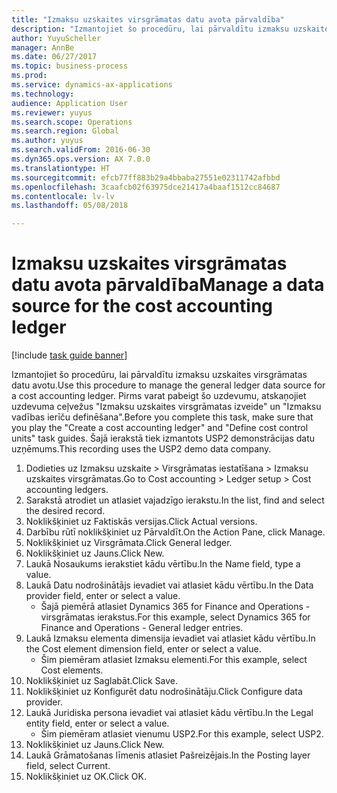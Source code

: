 ```yaml
--- 
title: "Izmaksu uzskaites virsgrāmatas datu avota pārvaldība"
description: "Izmantojiet šo procedūru, lai pārvaldītu izmaksu uzskaites virsgrāmatas datu avotu."
author: YuyuScheller
manager: AnnBe
ms.date: 06/27/2017
ms.topic: business-process
ms.prod: 
ms.service: dynamics-ax-applications
ms.technology: 
audience: Application User
ms.reviewer: yuyus
ms.search.scope: Operations
ms.search.region: Global
ms.author: yuyus
ms.search.validFrom: 2016-06-30
ms.dyn365.ops.version: AX 7.0.0
ms.translationtype: HT
ms.sourcegitcommit: efcb77ff883b29a4bbaba27551e02311742afbbd
ms.openlocfilehash: 3caafcb02f63975dce21417a4baaf1512cc84687
ms.contentlocale: lv-lv
ms.lasthandoff: 05/08/2018

---
```

# <a name="manage-a-data-source-for-the-cost-accounting-ledger"></a><span data-ttu-id="2fa2a-103">Izmaksu uzskaites virsgrāmatas datu avota pārvaldība</span><span class="sxs-lookup"><span data-stu-id="2fa2a-103">Manage a data source for the cost accounting ledger</span></span>

[!include [task guide banner](../../includes/task-guide-banner.md)]

<span data-ttu-id="2fa2a-104">Izmantojiet šo procedūru, lai pārvaldītu izmaksu uzskaites virsgrāmatas datu avotu.</span><span class="sxs-lookup"><span data-stu-id="2fa2a-104">Use this procedure to manage the general ledger data source for a cost accounting ledger.</span></span> <span data-ttu-id="2fa2a-105">Pirms varat pabeigt šo uzdevumu, atskaņojiet uzdevuma ceļvežus "Izmaksu uzskaites virsgrāmatas izveide" un "Izmaksu vadības ierīču definēšana".</span><span class="sxs-lookup"><span data-stu-id="2fa2a-105">Before you complete this task, make sure that you play the "Create a cost accounting ledger" and "Define cost control units" task guides.</span></span> <span data-ttu-id="2fa2a-106">Šajā ierakstā tiek izmantots USP2 demonstrācijas datu uzņēmums.</span><span class="sxs-lookup"><span data-stu-id="2fa2a-106">This recording uses the USP2 demo data company.</span></span>

1. <span data-ttu-id="2fa2a-107">Dodieties uz Izmaksu uzskaite > Virsgrāmatas iestatīšana > Izmaksu uzskaites virsgrāmatas.</span><span class="sxs-lookup"><span data-stu-id="2fa2a-107">Go to Cost accounting > Ledger setup > Cost accounting ledgers.</span></span>
2. <span data-ttu-id="2fa2a-108">Sarakstā atrodiet un atlasiet vajadzīgo ierakstu.</span><span class="sxs-lookup"><span data-stu-id="2fa2a-108">In the list, find and select the desired record.</span></span>
3. <span data-ttu-id="2fa2a-109">Noklikšķiniet uz Faktiskās versijas.</span><span class="sxs-lookup"><span data-stu-id="2fa2a-109">Click Actual versions.</span></span>
4. <span data-ttu-id="2fa2a-110">Darbību rūtī noklikšķiniet uz Pārvaldīt.</span><span class="sxs-lookup"><span data-stu-id="2fa2a-110">On the Action Pane, click Manage.</span></span>
5. <span data-ttu-id="2fa2a-111">Noklikšķiniet uz Virsgrāmata.</span><span class="sxs-lookup"><span data-stu-id="2fa2a-111">Click General ledger.</span></span>
6. <span data-ttu-id="2fa2a-112">Noklikšķiniet uz Jauns.</span><span class="sxs-lookup"><span data-stu-id="2fa2a-112">Click New.</span></span>
7. <span data-ttu-id="2fa2a-113">Laukā Nosaukums ierakstiet kādu vērtību.</span><span class="sxs-lookup"><span data-stu-id="2fa2a-113">In the Name field, type a value.</span></span>
8. <span data-ttu-id="2fa2a-114">Laukā Datu nodrošinātājs ievadiet vai atlasiet kādu vērtību.</span><span class="sxs-lookup"><span data-stu-id="2fa2a-114">In the Data provider field, enter or select a value.</span></span>
    * <span data-ttu-id="2fa2a-115">Šajā piemērā atlasiet Dynamics 365 for Finance and Operations - virsgrāmatas ierakstus.</span><span class="sxs-lookup"><span data-stu-id="2fa2a-115">For this example, select Dynamics 365 for Finance and Operations - General ledger entries.</span></span>  
9. <span data-ttu-id="2fa2a-116">Laukā Izmaksu elementa dimensija ievadiet vai atlasiet kādu vērtību.</span><span class="sxs-lookup"><span data-stu-id="2fa2a-116">In the Cost element dimension field, enter or select a value.</span></span>
    * <span data-ttu-id="2fa2a-117">Šim piemēram atlasiet Izmaksu elementi.</span><span class="sxs-lookup"><span data-stu-id="2fa2a-117">For this example, select Cost elements.</span></span>  
10. <span data-ttu-id="2fa2a-118">Noklikšķiniet uz Saglabāt.</span><span class="sxs-lookup"><span data-stu-id="2fa2a-118">Click Save.</span></span>
11. <span data-ttu-id="2fa2a-119">Noklikšķiniet uz Konfigurēt datu nodrošinātāju.</span><span class="sxs-lookup"><span data-stu-id="2fa2a-119">Click Configure data provider.</span></span>
12. <span data-ttu-id="2fa2a-120">Laukā Juridiska persona ievadiet vai atlasiet kādu vērtību.</span><span class="sxs-lookup"><span data-stu-id="2fa2a-120">In the Legal entity field, enter or select a value.</span></span>
    * <span data-ttu-id="2fa2a-121">Šim piemēram atlasiet vienumu USP2.</span><span class="sxs-lookup"><span data-stu-id="2fa2a-121">For this example, select USP2.</span></span>  
13. <span data-ttu-id="2fa2a-122">Noklikšķiniet uz Jauns.</span><span class="sxs-lookup"><span data-stu-id="2fa2a-122">Click New.</span></span>
14. <span data-ttu-id="2fa2a-123">Laukā Grāmatošanas līmenis atlasiet Pašreizējais.</span><span class="sxs-lookup"><span data-stu-id="2fa2a-123">In the Posting layer field, select Current.</span></span>
15. <span data-ttu-id="2fa2a-124">Noklikšķiniet uz OK.</span><span class="sxs-lookup"><span data-stu-id="2fa2a-124">Click OK.</span></span>


